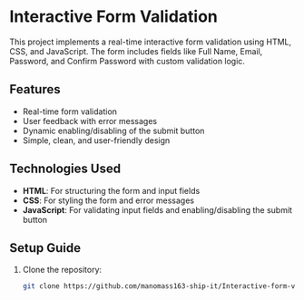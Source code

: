 # Interactive Form Validation

This project implements a real-time interactive form validation using HTML, CSS, and JavaScript. The form includes fields like Full Name, Email, Password, and Confirm Password with custom validation logic.

## Features
- Real-time form validation
- User feedback with error messages
- Dynamic enabling/disabling of the submit button
- Simple, clean, and user-friendly design

## Technologies Used
- **HTML**: For structuring the form and input fields
- **CSS**: For styling the form and error messages
- **JavaScript**: For validating input fields and enabling/disabling the submit button

## Setup Guide

1. Clone the repository:
   ```bash
   git clone https://github.com/manomass163-ship-it/Interactive-form-validation
